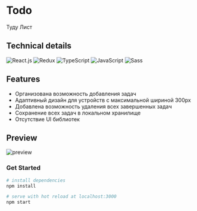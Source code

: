 # Todo
Туду Лист

## Technical details

![React.js](https://img.shields.io/badge/React.js-00d8ff?style=for-the-badge&logo=react&logoColor=00bdd6)
![Redux](https://img.shields.io/badge/Redux-764abc?style=for-the-badge&logo=redux&logoColor=fff)
![TypeScript](https://img.shields.io/badge/Typescript-3178c6?style=for-the-badge&logo=typescript&logoColor=fff)
![JavaScript](https://img.shields.io/badge/JavaScript-efd81d?style=for-the-badge&logo=javascript&logoColor=fff)
![Sass](https://img.shields.io/badge/Sass-CC6699?style=for-the-badge&logo=sass&logoColor=white)

## Features
* Организована возможность добавления задач
* Адаптивный дизайн для устройств с максимальной шириной 300px
* Добавлена возможность удаления всех завершенных задач
* Сохранение всех задач в локальном хранилище
* Отсутствие UI библиотек

## Preview
![preview](https://user-images.githubusercontent.com/69668430/216263173-73c70e31-10ff-4562-8834-fcb4af12341d.gif)

### Get Started
``` bash
# install dependencies
npm install

# serve with hot reload at localhost:3000
npm start

```
